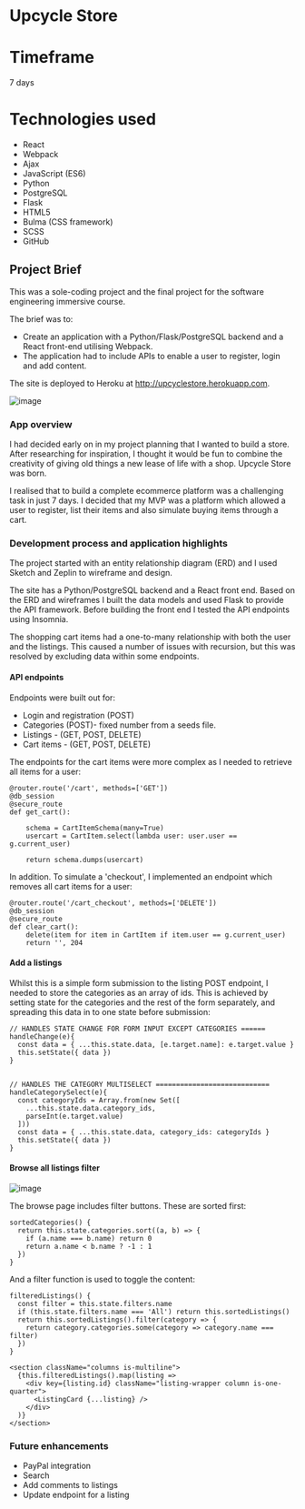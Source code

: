 [githubrepo]: https://github.com/richyarwood/Upcycle-Store

# Upcycle Store

# Timeframe
7 days

# Technologies used
* React
* Webpack
* Ajax
* JavaScript (ES6)
* Python
* PostgreSQL
* Flask
* HTML5
* Bulma (CSS framework)
* SCSS
* GitHub

## Project Brief
This was a sole-coding project and the final project for the software engineering immersive course.

The brief was to:
* Create an application with a Python/Flask/PostgreSQL backend and a React front-end utilising Webpack.
* The application had to include APIs to enable a user to register, login and add content.

The site is deployed to Heroku at http://upcyclestore.herokuapp.com.

![image](https://user-images.githubusercontent.com/40695746/59194039-96493b80-8b7f-11e9-8ef8-79193c8fe09d.png)

### App overview

I had decided early on in my project planning that I wanted to build a store. After researching for inspiration, I thought it would be fun to combine the creativity of giving old things a new lease of life with a shop. Upcycle Store was born.

I realised that to build a complete ecommerce platform was a challenging task in just 7 days. I decided that my MVP was a platform which allowed a user to register, list their items and also simulate buying items through a cart.

### Development process and application highlights

The project started with an entity relationship diagram (ERD) and I used Sketch and Zeplin to wireframe and design.

The site has a Python/PostgreSQL backend and a React front end. Based on the ERD and wireframes I built the data models and used Flask to provide the API framework. Before building the front end I tested the API endpoints using Insomnia.

The shopping cart items had a one-to-many relationship with both the user and the listings. This caused a number of issues with recursion, but this was resolved by excluding data within some endpoints.

#### API endpoints

Endpoints were built out for:

* Login and registration (POST)
* Categories (POST)- fixed number from a seeds file.
* Listings - (GET, POST, DELETE)
* Cart items - (GET, POST, DELETE)

The endpoints for the cart items were more complex as I needed to retrieve all items for a user:

```
@router.route('/cart', methods=['GET'])
@db_session
@secure_route
def get_cart():

    schema = CartItemSchema(many=True)
    usercart = CartItem.select(lambda user: user.user == g.current_user)

    return schema.dumps(usercart)
```

In addition. To simulate a 'checkout', I implemented an endpoint which removes all cart items for a user:

```
@router.route('/cart_checkout', methods=['DELETE'])
@db_session
@secure_route
def clear_cart():
    delete(item for item in CartItem if item.user == g.current_user)
    return '', 204
```

#### Add a listings

Whilst this is a simple form submission to the listing POST endpoint, I needed to store the categories as an array of ids. This is achieved by setting state for the categories and the rest of the form separately, and spreading this data in to one state before submission:

```
// HANDLES STATE CHANGE FOR FORM INPUT EXCEPT CATEGORIES ======
handleChange(e){
  const data = { ...this.state.data, [e.target.name]: e.target.value }
  this.setState({ data })
}


// HANDLES THE CATEGORY MULTISELECT ============================
handleCategorySelect(e){
  const categoryIds = Array.from(new Set([
    ...this.state.data.category_ids,
    parseInt(e.target.value)
  ]))
  const data = { ...this.state.data, category_ids: categoryIds }
  this.setState({ data })
}
```

#### Browse all listings filter

![image](https://user-images.githubusercontent.com/40695746/59194077-b8db5480-8b7f-11e9-8abe-48737f9fc283.png)

The browse page includes filter buttons. These are sorted first:

```
sortedCategories() {
  return this.state.categories.sort((a, b) => {
    if (a.name === b.name) return 0
    return a.name < b.name ? -1 : 1
  })
}
```

And a filter function is used to toggle the content:

```
filteredListings() {
  const filter = this.state.filters.name
  if (this.state.filters.name === 'All') return this.sortedListings()
  return this.sortedListings().filter(category => {
    return category.categories.some(category => category.name === filter)
  })
}

<section className="columns is-multiline">
  {this.filteredListings().map(listing =>
    <div key={listing.id} className="listing-wrapper column is-one-quarter">
      <ListingCard {...listing} />
    </div>
  )}
</section>
```

### Future enhancements
* PayPal integration
* Search
* Add comments to listings
* Update endpoint for a listing
